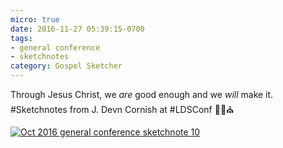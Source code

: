 ```yaml
---
micro: true
date: 2016-11-27 05:39:15-0700
tags:
- general conference
- sketchnotes
category: Gospel Sketcher
---
```


Through Jesus Christ, we *are* good enough and we *will* make it.
#Sketchnotes from J. Devn Cornish at #LDSConf ✍🏼⛪️

[![Oct 2016 general conference sketchnote 10](http://www.gospelsketcher.org/uploads/2018/9f7fb58934.jpg)](http://www.gospelsketcher.org/uploads/2018/9f7fb58934.jpg)